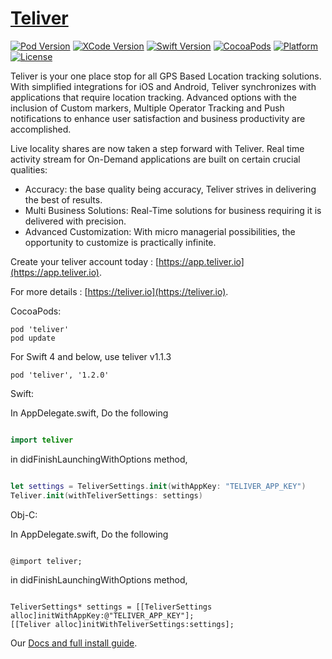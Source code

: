 # [Teliver](https://teliver.io)

[![Pod Version](https://img.shields.io/badge/cocoapod-v1.1.7-blue.svg)](http://cocoadocs.org/docsets/teliver/) [![XCode Version](https://img.shields.io/badge/xcode-10.2-orange.svg)]() [![Swift Version](https://img.shields.io/badge/swift-v5.0-green.svg)]() [![CocoaPods](https://img.shields.io/cocoapods/dt/teliver.svg?style=plastic)]() [![Platform](https://img.shields.io/badge/platform-iOS-brightgreen.svg)](http://cocoadocs.org/docsets/teliver/) [![License](https://img.shields.io/badge/License-commercial-orange.svg)](https://teliver.io/terms/)

Teliver is your one place stop for all GPS Based Location tracking solutions. With simplified integrations for iOS and Android, Teliver synchronizes with applications that require location tracking. Advanced options with the inclusion of Custom markers, Multiple Operator Tracking and Push notifications to enhance user satisfaction and business productivity are accomplished.

Live locality shares are now taken a step forward with Teliver. Real time activity stream for On-Demand applications are built on certain crucial qualities:

- Accuracy: the base quality being accuracy, Teliver strives in delivering the best of results.
- Multi Business Solutions: Real-Time solutions for business requiring it is delivered with precision.
- Advanced Customization: With micro managerial possibilities, the opportunity to customize is practically infinite.

Create your teliver account today : [https://app.teliver.io](https://app.teliver.io).

For more details : [https://teliver.io](https://teliver.io).

CocoaPods:

    pod 'teliver'
    pod update

For Swift 4 and below, use teliver v1.1.3
    
    pod 'teliver', '1.2.0'

Swift:

In AppDelegate.swift, Do the following 

```Swift

import teliver

```
in didFinishLaunchingWithOptions method,

```Swift 

let settings = TeliverSettings.init(withAppKey: "TELIVER_APP_KEY")
Teliver.init(withTeliverSettings: settings)

```



Obj-C:

In AppDelegate.swift, Do the following 

```objc

@import teliver;

```

in didFinishLaunchingWithOptions method,

```objc

TeliverSettings* settings = [[TeliverSettings alloc]initWithAppKey:@"TELIVER_APP_KEY"];
[[Teliver alloc]initWithTeliverSettings:settings];

```


Our [Docs and full install guide](https://docs.teliver.io).
